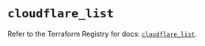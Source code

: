 # `cloudflare_list`

Refer to the Terraform Registry for docs: [`cloudflare_list`](https://registry.terraform.io/providers/cloudflare/cloudflare/4.29.0/docs/resources/list).
